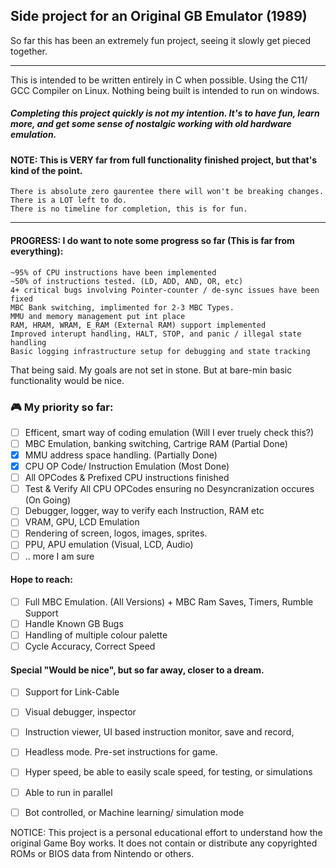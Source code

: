 ## Side project for an Original GB Emulator (1989)

So far this has been an extremely fun project, seeing it slowly get pieced together. 

----

This is intended to be written entirely in C when possible. Using the C11/ GCC Compiler on Linux. Nothing being built is intended to run on windows.

##### Completing this project quickly is not my intention. It's to have fun, learn more, and get some sense of nostalgic working with old hardware emulation. 


#### NOTE: This is VERY far from full functionality finished project, but that's kind of the point.
    There is absolute zero gaurentee there will won't be breaking changes.
    There is a LOT left to do.
    There is no timeline for completion, this is for fun.

------------

#### PROGRESS: I do want to note some progress so far (This is far from everything):
    ~95% of CPU instructions have been implemented
    ~50% of instructions tested. (LD, ADD, AND, OR, etc)
    4+ critical bugs involving Pointer-counter / de-sync issues have been fixed
    MBC Bank switching, implimented for 2-3 MBC Types.
    MMU and memory management put int place
    RAM, HRAM, WRAM, E_RAM (External RAM) support implemented
    Improved interupt handling, HALT, STOP, and panic / illegal state handling
    Basic logging infrastructure setup for debugging and state tracking


That being said. My goals are not set in stone. But at bare-min basic functionality would be nice.

### 🎮 My priority so far:
 - [ ] Efficent, smart way of coding emulation (Will I ever truely check this?)
 - [ ] MBC Emulation, banking switching, Cartrige RAM (Partial Done)
 - [X] MMU address space handling. (Partially Done)
 - [X] CPU OP Code/ Instruction Emulation (Most Done)
 - [ ] All OPCodes & Prefixed CPU instructions finished
 - [ ] Test & Verify All CPU OPCodes ensuring no Desyncranization occures (On Going)
 - [ ] Debugger, logger, way to verify each Instruction, RAM etc
 - [ ] VRAM, GPU, LCD Emulation
 - [ ] Rendering of screen, logos, images, sprites.
 - [ ] PPU, APU emulation (Visual, LCD, Audio)
 - [ ] .. more I am sure

#### Hope to reach:
 - [ ] Full MBC Emulation. (All Versions) + MBC Ram Saves, Timers, Rumble Support
 - [ ] Handle Known GB Bugs
 - [ ] Handling of multiple colour palette
 - [ ] Cycle Accuracy, Correct Speed

#### Special "Would be nice", but so far away, closer to a dream.
 - [ ] Support for Link-Cable 
 - [ ] Visual debugger, inspector
 - [ ] Instruction viewer, UI based instruction monitor, save and record,
 - [ ] Headless mode. Pre-set instructions for game.
 - [ ] Hyper speed, be able to easily scale speed, for testing, or simulations
 - [ ] Able to run in parallel 
 - [ ] Bot controlled, or Machine learning/ simulation mode



NOTICE:
This project is a personal educational effort to understand how the original Game Boy works. It does not contain or distribute any copyrighted ROMs or BIOS data from Nintendo or others.